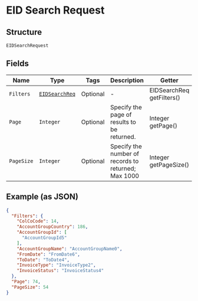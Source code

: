 
# EID Search Request

## Structure

`EIDSearchRequest`

## Fields

| Name | Type | Tags | Description | Getter | Setter |
|  --- | --- | --- | --- | --- | --- |
| `Filters` | [`EIDSearchReq`](../../doc/models/eid-search-req.md) | Optional | - | EIDSearchReq getFilters() | setFilters(EIDSearchReq filters) |
| `Page` | `Integer` | Optional | Specify the page of results to be returned. | Integer getPage() | setPage(Integer page) |
| `PageSize` | `Integer` | Optional | Specify the number of records to returned; Max 1000 | Integer getPageSize() | setPageSize(Integer pageSize) |

## Example (as JSON)

```json
{
  "Filters": {
    "ColCoCode": 14,
    "AccountGroupCountry": 186,
    "AccountGroupId": [
      "AccountGroupId5"
    ],
    "AccountGroupName": "AccountGroupName0",
    "FromDate": "FromDate6",
    "ToDate": "ToDate4",
    "InvoiceType": "InvoiceType2",
    "InvoiceStatus": "InvoiceStatus4"
  },
  "Page": 74,
  "PageSize": 54
}
```

